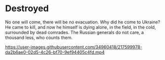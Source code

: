# Destroyed

No one will come, there will be no evacuation. Why did he come to Ukraine? He came to kill, and now he himself is dying alone, in the field, in the cold, surrounded by dead comrades. The Russian generals do not care, a thousand less, who counts them.

https://user-images.githubusercontent.com/34960418/217599978-da2b6ae0-02d5-4c26-bf70-9ef94405c4fd.mp4


